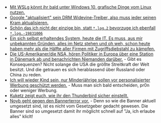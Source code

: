 * [Mit WSLg könnt ihr bald unter Windows 10, grafische Dinge vom Linux nutzen.](https://www.bleepingcomputer.com/news/microsoft/hands-on-with-wslg-running-linux-gui-apps-in-windows-10/)
* [Google "aktualisiert" sein DRM Widevine-Treiber, also muss jeder seinen Kram aktualisieren.](https://www.bleepingcomputer.com/news/technology/mozilla-update-firefox-to-avoid-netflix-hulu-streaming-issues/)
* [Schön das ich nicht der einzige bin, statt `*.log.2` bevorzuge ich ebenfall `*.log.-19831006`](https://utcc.utoronto.ca/~cks/space/blog/linux/LikingDateBasedLogRotation)
* [Ein sich selbst erhaltendes System, heute die IT. Es muss, aus mir unbekannten Gründen, alles im Netz stehen und oh weh, schon heute haben mehr als die Hälfte aller Firmen mit Zugriffsdiebstahl zu kämpfen.](https://www.borncity.com/blog/2021/05/31/mehr-als-50-der-unternehmen-von-diebstahl-privilegierter-zugangsdaten-und-insider-threats-betroffen/)
* [Die US-Amerikaner/die NSA, hören Politiker in Europa über eine Station in Dänemark ab und benachrichten Niemanden darüber.](https://blog.fefe.de/?ts=9e4a629f) - Gibt es Konsequenzen? Nicht solange die USA die größte Streitkraft der Welt besitzt. Und die getrauen es sich herablassend über Russland oder China zu reden.
* [Ich will wieder Kind sein, nur Minderjährige sollen vor personalisierter Werbung geschützt werden.](https://netzpolitik.org/2021/digitale-dienste-gesetz-deutschland-will-verbot-personalisierter-werbung-bei-minderjaehrigen/) - Muss man sich bald entscheiden, pr0n oder weniger Werbung.
* [Kuketz zeigt euch, wie ihr den Thunderbird sicher einstellt.](https://www.kuketz-blog.de/thunderbird-e-mailing-am-desktop-digitaler-schutzschild-teil4/)
* [Noyb geht gegen den Bannerterror vor.](https://noyb.eu/en/noyb-aims-end-cookie-banner-terror-and-issues-more-500-gdpr-complaints) - Denn so wie die Banner aktuell umgesetzt sind, ist es nicht vom Gesetzgeber gedacht gewesen. Die Banner sind so umgesetzt damit ihr möglicht schnell auf "Ja, ich erlaube alles" kliclt!
